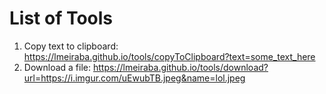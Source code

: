 # List of Tools

1. Copy text to clipboard: https://lmeiraba.github.io/tools/copyToClipboard?text=some_text_here
2. Download a file: https://lmeiraba.github.io/tools/download?url=https://i.imgur.com/uEwubTB.jpeg&name=lol.jpeg
